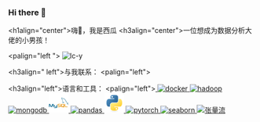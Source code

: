 ### Hi there 👋

<!--
**lc-y/lc-y** is a ✨ _special_ ✨ repository because its `README.md` (this file) appears on your GitHub profile.

Here are some ideas to get you started:

- 🔭 I’m currently working on ...
- 🌱 I’m currently learning ...
- 👯 I’m looking to collaborate on ...
- 🤔 I’m looking for help with ...
- 💬 Ask me about ...
- 📫 How to reach me: ...
- 😄 Pronouns: ...
- ⚡ Fun fact: ...
-->

<h1align="center">嗨👋，我是西瓜</h1>
<h3align="center">一位想成为数据分析大佬的小男孩！</h3>

<palign="left "> <img src="https://komarev.com/ghpvc/?username=lc-y&label=Profile%20views&color=0e75b6&style=flat" alt="lc-y" /> </p>

<h3align=" left">与我联系：</h3>
<palign="left">
</p>

<h3align="left">语言和工具：</h3>
<palign="left"><a href ="https://www.docker.com/" target="_blank" rel="noreferrer"> <img src="https://raw.githubusercontent.com/devicons/devicon/master/icons/docker/docker -original-wordmark.svg" alt="docker" width="40" height="40"/> </a> <a href="https://hadoop.apache.org/" target="_blank" rel ="noreferrer"> <img src="https://www.vectorlogo.zone/logos/apache_hadoop/apache_hadoop-icon.svg" alt="hadoop" width="40" height="40"/> </a > <a href="https://www.mongodb.com/" target="_blank" rel="noreferrer"> <img src="https://raw.githubusercontent.com/devicons/devicon/master/icons /mongodb/mongodb-original-wordmark.svg" alt="mongodb" width="40" height="40"/> </a> <a href="https://www.mysql.com/" target= "_blank" rel="noreferrer"> <img src="https://raw.githubusercontent.com/devicons/devicon/master/icons/mysql/mysql-original-wordmark.svg" alt="mysql" width=" 40" height="40"/> </a> <a href="https://pandas.pydata.org/" target="_blank" rel="noreferrer"> <img src="https://raw .githubusercontent.com/devicons/devicon/2ae2a900d2f041da66e950e4d48052658d850630/icons/pandas/pandas-original.svg" alt="pandas" width="40" height="40"/> </a> <a href="https:// /www.python.org" target="_blank" rel="noreferrer"> <img src="https://raw.githubusercontent.com/devicons/devicon/master/icons/python/python-original.svg" alt ="python" width="40" height="40"/> </a> <a href="https://pytorch.org/" target="_blank" rel="noreferrer"> <img src=" https://www.vectorlogo.zone/logos/pytorch/pytorch-icon。svg" alt="pytorch" width="40" height="40"/> </a> <a href="https://seaborn.pydata.org/" target="_blank" rel="noreferrer"> <img src="https://seaborn.pydata.org/_images/logo-mark-lightbg.svg" alt="seaborn" width="40" height="40"/> </a> <a href= “https://www.tensorflow.org” target="_blank" rel="noreferrer"> <img src="https://www.vectorlogo.zone/logos/tensorflow/tensorflow-icon.svg" alt="张量流" width="40" height="40"/> </a> </p>

<p> <imgalign="center" src="https://github-readme-stats.vercel.app /api?username=lc-y&show_icons=true&locale=en" alt="lc-y" /></p>

<p><imgalign="center" src="https://github-readme-streak-stats .herokuapp.com/?user=lc-y&" alt="lc-y" /></p>
